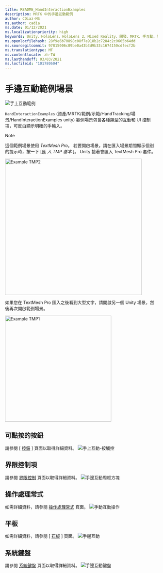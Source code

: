 ```yaml
---
title: README_HandInteractionExamples
description: MRTK 中的手邊互動範例
author: CDiaz-MS
ms.author: cadia
ms.date: 01/12/2021
ms.localizationpriority: high
keywords: Unity、HoloLens、HoloLens 2、Mixed Reality、開發、MRTK、手互動、界限控制、Pressable 按鈕、
ms.openlocfilehash: 28f9e6b70898c08f7a918b2c7284c2c0605b64dd
ms.sourcegitcommit: 97815006c09be0a43b3d9b33c1674150cdfecf2b
ms.translationtype: MT
ms.contentlocale: zh-TW
ms.lasthandoff: 03/03/2021
ms.locfileid: "101780604"
---
```

# <a name="hand-interaction-examples-scene"></a>手邊互動範例場景

![手上互動範例](Images/MRTK_Examples.png)

`HandInteractionExamples` (資產/MRTK/範例/示範/HandTracking/場景/HandInteractionExamples unity) 範例場景包含各種類型的互動和 UI 控制項，可反白顯示明確的手輸入。

> [!NOTE]
> 這個範例場景使用 *TextMesh Pro*。 若要開啟場景，請在匯入場景期間顯示個別的提示時，按一下 [匯 *入 TMP 基本* ]。 Unity 接著會匯入 TextMesh Pro 套件。

<img src="Images/HandInteractionExamples/MRTK_Examples_TMP2.png" width="450" alt="Example TMP2">

如果您在 TextMesh Pro 匯入之後看到大型文字，請開啟另一個 Unity 場景，然後再次開啟範例場景。

<img src="Images/HandInteractionExamples/MRTK_Examples_TMP1.png" width="350" alt="Example TMP1">

## <a name="pressable-button"></a>可點按的按鈕

請參閱 [ [按鈕](README_Button.md) ] 頁面以取得詳細資料。
![手上互動-按觸控](Images/HandInteractionExamples/MRTK_Examples_PressTouch.png)

## <a name="bounds-control"></a>界限控制項

請參閱 [界限控制](README_BoundsControl.md) 頁面以取得詳細資料。
![手邊互動周框方塊](Images/HandInteractionExamples/MRTK_Examples_BoundingBox.png)

## <a name="manipulation-handler"></a>操作處理常式

如需詳細資料，請參閱 [操作處理常式](README_ManipulationHandler.md) 頁面。
![手動互動操作](Images/HandInteractionExamples/MRTK_Examples_Manipulation.png)

## <a name="slate"></a>平板

如需詳細資料，請參閱 [ [石板](README_Slate.md) ] 頁面。
![手邊互動](Images/HandInteractionExamples/MRTK_Examples_Slate.png)

## <a name="system-keyboard"></a>系統鍵盤

請參閱 [系統鍵盤](README_SystemKeyboard.md) 頁面以取得詳細資料。
![手邊互動鍵盤](Images/HandInteractionExamples/MRTK_Examples_Keyboard.png)
